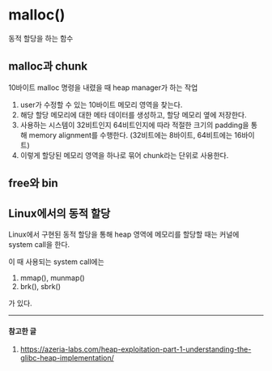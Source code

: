 # malloc()       
동적 할당을 하는 함수    
    
## malloc과 chunk    
    
10바이트 malloc 명령을 내렸을 때 heap manager가 하는 작업 
    
1. user가 수정할 수 있는 10바이트 메모리 영역을 찾는다.    
2. 해당 할당 메모리에 대한 메타 데이터를 생성하고, 할당 메모리 옆에 저장한다. 
3. 사용하는 시스템이 32비트인지 64비트인지에 따라 적절한 크기의 padding을 통해 memory alignment를 수행한다.
(32비트에는 8바이트, 64비트에는 16바이트)     
4. 이렇게 할당된 메모리 영역을 하나로 묶어 chunk라는 단위로 사용한다.    
    
## free와 bin    
     
     
## Linux에서의 동적 할당    
      
Linux에서 구현된 동적 할당을 통해 heap 영역에 메모리를 할당할 때는 커널에 system call을 한다.     
    
이 때 사용되는 system call에는    
     
1. mmap(), munmap()    
2. brk(), sbrk()    
    
가 있다.     


-------------      
#### 참고한 글
1. https://azeria-labs.com/heap-exploitation-part-1-understanding-the-glibc-heap-implementation/
